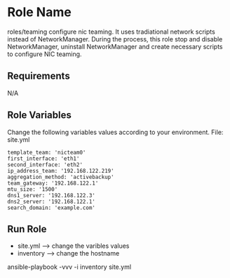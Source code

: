 Role Name
=========

roles/teaming configure nic teaming. It uses tradiational network scripts instead of NetworkManager. During the process, this role stop and disable NetworkManager, uninstall NetworkManager and create necessary scripts to configure NIC teaming.  

Requirements
------------

N/A

Role Variables
--------------

Change the following variables values according to your environment. 
File: site.yml

    template_team: 'nicteam0'
    first_interface: 'eth1'
    second_interface: 'eth2'
    ip_address_team: '192.168.122.219'
    aggregation_method: 'activebackup'
    team_gateway: '192.168.122.1'
    mtu_size: '1500'
    dns1_server: '192.168.122.3'
    dns2_server: '192.168.122.1'
    search_domain: 'example.com'


Run Role
--------

- site.yml --> change the varibles values
- inventory --> change the hostname

ansible-playbook -vvv -i inventory site.yml
